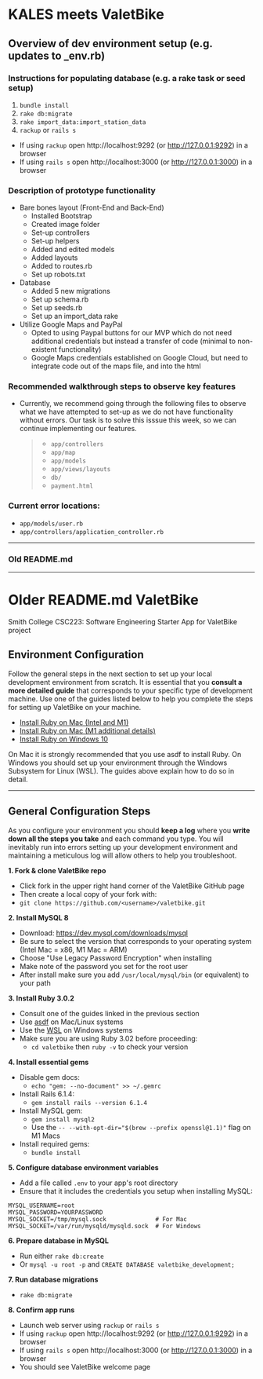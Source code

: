 # KALES meets ValetBike

## Overview of dev environment setup (e.g. updates to _env.rb)
### Instructions for populating database (e.g. a rake task or seed setup)
1. `bundle install`
2. `rake db:migrate`
3. `rake import_data:import_station_data`
4. `rackup` or `rails s`

* If using `rackup` open http://localhost:9292 (or http://127.0.0.1:9292) in a browser
* If using `rails s` open http://localhost:3000 (or http://127.0.0.1:3000) in a browser

### Description of prototype functionality
- Bare bones layout (Front-End and Back-End) 
    - Installed Bootstrap
    - Created image folder
    - Set-up controllers
    - Set-up helpers
    - Added and edited models
    - Added layouts
    - Added to routes.rb
    - Set up robots.txt
- Database
    - Added 5 new migrations
    - Set up schema.rb
    - Set up seeds.rb
    - Set up an import_data rake
- Utilize Google Maps and PayPal
    - Opted to using Paypal buttons for our MVP which do not need additional credentials but instead a transfer of code (minimal to non-existent functionality)
    - Google Maps credentials established on Google Cloud, but need to integrate code out of the maps file, and into the html

### Recommended walkthrough steps to observe key features
- Currently, we recommend going through the following files to observe what we have attempted to set-up as we do not have functionality without errors. Our task is to solve this isssue this week, so we can continue implementing our features.

    > - `app/controllers`
    > - `app/map`
    > - `app/models`
    > - `app/views/layouts`
    > - `db/`
    > - `payment.html`

### Current error locations:
- `app/models/user.rb`
- `app/controllers/application_controller.rb`


***
### Old README.md
***

# Older README.md ValetBike

Smith College CSC223: Software Engineering
Starter App for ValetBike project

## Environment Configuration
Follow the general steps in the next section to set up your local development environment from scratch. It is essential that you **consult a more detailed guide** that corresponds to your specific type of development machine. Use one of the guides listed below to help you complete the steps for setting up ValetBike on your machine.

* [Install Ruby on Mac (Intel and M1)](https://mac.install.guide/ruby/index.html)
* [Install Ruby on Mac (M1 additional details)](https://github.com/deadroxy/valetbike/blob/master/notes/dev-enviro.md)
* [Install Ruby on Windows 10](https://gorails.com/setup/windows/10)

On Mac it is strongly recommended that you use asdf to install Ruby. On Windows you should set up your environment through the Windows Subsystem for Linux (WSL). The guides above explain how to do so in detail.

***

## General Configuration Steps

As you configure your environment you should **keep a log** where you **write down all the steps you take** and each command you type. You will inevitably run into errors setting up your development environment and maintaining a meticulous log will allow others to help you troubleshoot. 
 
**1. Fork & clone ValetBike repo**
* Click fork in the upper right hand corner of the ValetBike GitHub page
* Then create a local copy of your fork with:
* `git clone https://github.com/<username>/valetbike.git`

**2. Install MySQL 8**
* Download: https://dev.mysql.com/downloads/mysql
* Be sure to select the version that corresponds to your operating system (Intel Mac = x86, M1 Mac = ARM)
* Choose "Use Legacy Password Encryption" when installing
* Make note of the password you set for the root user
* After install make sure you add `/usr/local/mysql/bin` (or equivalent) to your path

**3. Install Ruby 3.0.2**
* Consult one of the guides linked in the previous section
* Use [asdf](https://asdf-vm.com/guide/getting-started.html) on Mac/Linux systems
* Use the [WSL](https://docs.microsoft.com/en-us/windows/wsl) on Windows systems
* Make sure you are using Ruby 3.02 before proceeding:
  * `cd valetbike` then `ruby -v` to check your version

**4. Install essential gems**
* Disable gem docs:
  * `echo "gem: --no-document" >> ~/.gemrc`
* Install Rails 6.1.4:
  * `gem install rails --version 6.1.4`
* Install MySQL gem:
  * `gem install mysql2`
  * Use the `-- --with-opt-dir="$(brew --prefix openssl@1.1)"` flag on M1 Macs
* Install required gems:
  * `bundle install`

**5. Configure database environment variables**
* Add a file called `.env` to your app's root directory
* Ensure that it includes the credentials you setup when installing MySQL:

```shell
MYSQL_USERNAME=root
MYSQL_PASSWORD=YOURPASSWORD
MYSQL_SOCKET=/tmp/mysql.sock              # For Mac
MYSQL_SOCKET=/var/run/mysqld/mysqld.sock  # For Windows
```

**6. Prepare database in MySQL**
* Run either `rake db:create`
* Or `mysql -u root -p` and `CREATE DATABASE valetbike_development;`

**7. Run database migrations**
* `rake db:migrate`

**8. Confirm app runs**
* Launch web server using `rackup` or `rails s`
* If using `rackup` open http://localhost:9292 (or http://127.0.0.1:9292) in a browser
* If using `rails s` open http://localhost:3000 (or http://127.0.0.1:3000) in a browser
* You should see ValetBike welcome page
